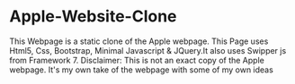 # Apple-Website-Clone
This Webpage is a static clone of the Apple webpage.
This Page uses Html5, Css, Bootstrap, Minimal Javascript & JQuery.It also uses Swipper js from Framework 7.
Disclaimer: This is not an exact copy of the Apple webpage. It's my own take of the webpage with some of my own ideas

